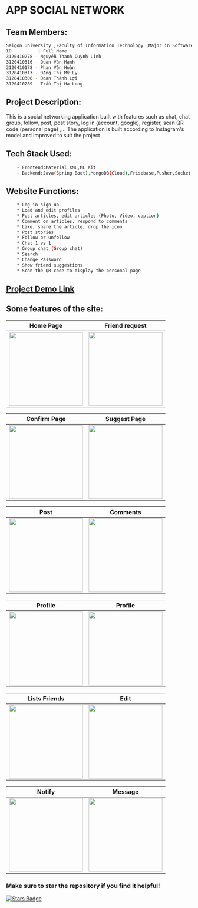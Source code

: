 # APP SOCIAL NETWORK
## Team  Members:
```bash
Saigon University ,Faculty of Information Technology ,Major in Software Engineering
ID          | Full Name
3120410278 - Nguyễn Thanh Quỳnh Linh
3120410316 - Quan Văn Mạnh
3120410178 - Phan Văn Hoàn
3120410313 - Đặng Thị Mỹ Ly
3120410300 - Đoàn Thành Lợi
3120410289 - Trần Thị Hạ Long
```
## Project Description:
This is a social networking application built with features such as chat, chat group, follow, post, post story, log in (account, google), register, scan QR code (personal page) ,... The application is built according to Instagram's model and improved to suit the project
## Tech Stack Used:
```bash
    - Frontend:Material,XML,ML Kit 
    - Backend:Java(Spring Boot),MongoDB(Cloud),Frisebase,Pusher,Socket,Retrofit2,Glide
```
## Website Functions:
```bash
    * Log in sign up
    * Load and edit profiles
    * Post articles, edit articles (Photo, Video, caption)
    * Comment on articles, respond to comments
    * Like, share the article, drop the icon
    * Post stories
    * Follow or unfollow
    * Chat 1 vs 1
    * Group chat (Group chat)
    * Search
    * Change Password
    * Show friend suggestions
    * Scan the QR code to display the personal page
```
## [Project Demo Link]([https://www.youtube.com/watch?v=20o8wvX0VQw](https://youtu.be/2TR-u_WX7tU?si=1MO8wxxKaDUzIFDO))
## Some features of the site:
Home Page                   |                   Friend request
:---------------------------------:        |      :------------------------------:
<img src="./SocialNetworkFE/src/assets/ScreenCapture/home.png" height="200">  | <img src="./SocialNetworkFE/src/assets/ScreenCapture/request.png" height="200">

Confirm Page                   |                   Suggest Page
:---------------------------------:        |      :------------------------------:
<img src="./SocialNetworkFE/src/assets/ScreenCapture/confirm.png" height="200">  | <img src="./SocialNetworkFE/src/assets/ScreenCapture/suggest.png" height="200">

Post                   |                   Comments
:---------------------------------:        |      :------------------------------:
<img src="./SocialNetworkFE/src/assets/ScreenCapture/post.png" height="200">  | <img src="./SocialNetworkFE/src/assets/ScreenCapture/comments.png" height="200">

Profile                   |                   Profile
:---------------------------------:        |      :------------------------------:
<img src="./SocialNetworkFE/src/assets/ScreenCapture/profile.png" height="200">  | <img src="./SocialNetworkFE/src/assets/ScreenCapture/profile2.png" height="200">

Lists Friends                   |                   Edit
:---------------------------------:        |      :------------------------------:
<img src="./SocialNetworkFE/src/assets/ScreenCapture/listfriends.png" height="200">  | <img src="./SocialNetworkFE/src/assets/ScreenCapture/edit.png" height="200">

Notify                   |                   Message
:---------------------------------:        |      :------------------------------:
<img src="./SocialNetworkFE/src/assets/ScreenCapture/notify.png" height="200">  | <img src="./SocialNetworkFE/src/assets/ScreenCapture/message.png" height="200">

### Make sure to star the repository if you find it helpful!
<a href="https://github.com/Qmanh1804/AppSocialNetwork/stargazers"><img src="https://img.shields.io/github/stars/Qmanh1804/AppSocialNetwork?color=yellow" alt="Stars Badge"/></a>
